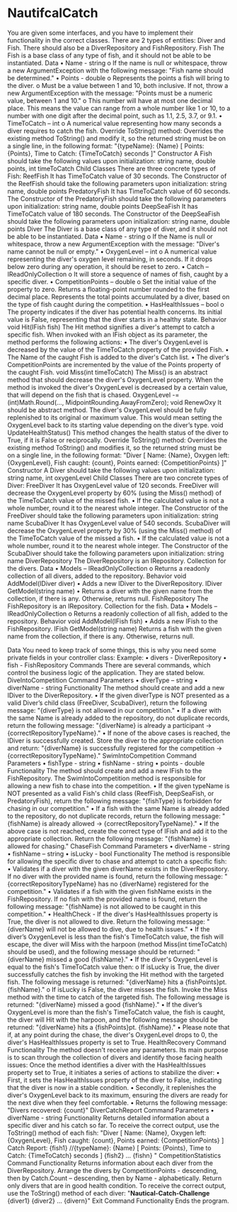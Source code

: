 # NautifcalCatch

You are given some interfaces, and you have to implement their functionality in the correct classes.
There are 2 types of entities: Diver and Fish. There should also be a DiverRepository and FishRepository.
Fish
The Fish is a base class of any type of fish, and it should not be able to be instantiated.
Data
•	Name - string 
o	If the name is null or whitespace, throw a new ArgumentException with the following message: 
"Fish name should be determined."
•	Points - double
o	Represents the points a fish will bring to the diver.
o	Must be a value between 1 and 10, both inclusive. If not, throw a new ArgumentException with the message: "Points must be a numeric value, between 1 and 10."
o	This number will have at most one decimal place. This means the value can range from a whole number like 1 or 10, to a number with one digit after the decimal point, such as 1.1, 2.5, 3.7, or 9.1.
•	TimeToCatch – int
o	A numerical value representing how many seconds a diver requires to catch the fish.
Override ToString() method:
Overrides the existing method ToString() and modify it, so the returned string must be on a single line, in the following format:
"{typeName}: {Name} [ Points: {Points}, Time to Catch: {TimeToCatch} seconds ]"
Constructor
A Fish should take the following values upon initialization: 
string name, double points, int timeToCatch
Child Classes
There are three concrete types of Fish:
ReefFish
It has TimeToCatch value of 30 seconds.
The Constructor of the ReefFish should take the following parameters upon initialization:
string name, double points 
PredatoryFish
It has TimeToCatch value of 60 seconds.
The Constructor of the PredatoryFish should take the following parameters upon initialization:
string name, double points
DeepSeaFish
It has TimeToCatch value of 180 seconds.
The Constructor of the DeepSeaFish should take the following parameters upon initialization:
string name, double points
Diver
The Diver is a base class of any type of diver, and it should not be able to be instantiated.
Data
•	Name - string 
o	If the Name is null or whitespace, throw a new ArgumentException with the message: 
"Diver's name cannot be null or empty."
•	OxygenLevel – int
o	A numerical value representing the diver's oxygen level remaining, in seconds. If it drops below zero during any operation, it should be reset to zero.
•	Catch – IReadOnlyCollection<string>
o	It will store a sequence of names of fish, caught by a specific diver.
•	CompetitionPoints – double
o	Set the initial value of the property to zero. Returns a floating-point number rounded to the first decimal place. Represents the total points accumulated by a diver, based on the type of fish caught during the competition. 
•	HasHealthIssues – bool
o	The property indicates if the diver has potential health concerns. Its initial value is False, representing that the diver starts in a healthy state.
Behavior
void Hit(IFish fish)
The Hit method signifies a diver's attempt to catch a specific fish. When invoked with an IFish object as its parameter, the method performs the following actions:
•	The diver's OxygenLevel is decreased by the value of the TimeToCatch property of the provided Fish.
•	The Name of the caught Fish is added to the diver's Catch list.
•	The diver's CompetitionPoints are incremented by the value of the Points property of the caught Fish. 
void Miss(int timeToCatch)
The Miss() is an abstract method that should decrease the diver's OxygenLevel property. When the method is invoked the diver's OxygenLevel is decreased by a certain value, that will depend on the fish that is chased.
OxygenLevel -= (int)Math.Round(…, MidpointRounding.AwayFromZero);
void RenewOxy
It should be abstract method. The diver's OxygenLevel should be fully replenished to its original or maximum value. This would mean setting the OxygenLevel back to its starting value depending on the diver’s type.
void UpdateHealthStatus()
This method changes the health status of the diver to True, if it is False or reciprocally.
Override ToString() method:
Overrides the existing method ToString() and modifies it, so the returned string must be on a single line, in the following format:
"Diver [ Name: {Name}, Oxygen left: {OxygenLevel}, Fish caught: {count}, Points earned: {CompetitionPoints} ]"
Constructor
A Diver should take the following values upon initialization: 
string name, int oxygenLevel
Child Classes
There are two concrete types of Diver:
FreeDiver
It has OxygenLevel value of 120 seconds.
FreeDiver will decrease the OxygenLevel property by 60% (using the Miss() method) of the TimeToCatch value of the missed fish. 
•	If the calculated value is not a whole number, round it to the nearest whole integer.
The Constructor of the FreeDiver should take the following parameters upon initialization:
string name
ScubaDiver
It has OxygenLevel value of 540 seconds.
ScubaDiver will decrease the OxygenLevel property by 30% (using the Miss() method) of the TimeToCatch value of the missed a fish.
•	If the calculated value is not a whole number, round it to the nearest whole integer.
The Constructor of the ScubaDiver should take the following parameters upon initialization:
string name
DiverRepository
The DiverRepository is an IRepository<IDiver>. Collection for the divers.
Data
•	Models – IReadOnlyCollection<IDiver>
o	Returns a readonly collection of all divers, added to the repository.
Behavior
void AddModel(IDiver diver)
•	Adds a new IDiver to the DiverRepository.
IDiver GetModel(string name)
•	Returns a diver with the given name from the collection, if there is any. Otherwise, returns null.
FishRepository
The FishRepository is an IRepository<IFish>. Collection for the fish.
Data
•	Models – IReadOnlyCollection<IFish>
o	Returns a readonly collection of all fish, added to the repository.
Behavior
void AddModel(IFish fish)
•	Adds a new IFish to the FishRepository.
IFish GetModel(string name)
Returns a fish with the given name from the collection, if there is any. Otherwise, returns null.

Data
You need to keep track of some things, this is why you need some private fields in your controller class:
Example:
•	divers - DiverRepository
•	fish - FishRepository
Commands
There are several commands, which control the business logic of the application. They are stated below.
DiveIntoCompetition Command
Parameters
•	diverType – string
•	diverName - string
Functionality
The method should create and add a new IDiver to the DiverRepository.
•	If the given diverType  is NOT presented as a valid Diver’s child class (FreeDiver, ScubaDiver), return the following message: "{diverType} is not allowed in our competition."
•	If a diver with the same Name is already added to the repository, do not duplicate records, return the following message: "{diverName} is already a participant -> {correctRepositoryTypeName}."
•	If none of the above cases is reached, the IDiver is successfully created. Store the diver to the appropriate collection and return: "{diverName} is successfully registered for the competition -> {correctRepositoryTypeName}."
SwimIntoCompetition Command
Parameters
•	fishType - string
•	fishName - string
•	points - double
Functionality
The method should create and add a new IFish to the FishRepository. The SwimIntoCompetition method is responsible for allowing a new fish to chase into the competition.
•	If the given typeName  is NOT presented as a valid Fish's child class (ReefFish, DeepSeaFish, or PredatoryFish), return the following message: "{fishType} is forbidden for chasing in our competition."
•	If a fish with the same Name is already added to the repository, do not duplicate records, return the following message: "{fishName} is already allowed -> {correctRepositoryTypeName}."
•	If the above case is not reached, create the correct type of IFish and add it to the appropriate collection. Return the following message: "{fishName} is allowed for chasing."
ChaseFish Command
Parameters
•	diverName - string
•	fishName – string
•	isLucky - bool
Functionality
The method is responsible for allowing the specific diver to chase and attempt to catch a specific fish:
•	Validates if a diver with the given diverName exists in the DiverRepository. If no diver with the provided name is found, return the following message: "{correctRepositoryTypeName} has no {diverName} registered for the competition."
•	Validates if a fish with the given fishName exists in the FishRepository. If no fish with the provided name is found, return the following message: "{fishName} is not allowed to be caught in this competition."
•	HealthCheck - If the diver's HasHealthIssues property is True, the diver is not allowed to dive. Return the following message: "{diverName} will not be allowed to dive, due to health issues."
•	If the diver’s OxygenLevel is less than the fish's TimeToCatch value, the fish will escape, the diver will Miss with the harpoon (method Miss(int timeToCatch) should be used), and the following message should be returned: "{diverName} missed a good {fishName}."
•	If the diver's OxygenLevel is equal to the fish's TimeToCatch value then:
o	If isLucky is True, the diver successfully catches the fish by invoking the Hit method with the targeted fish. The following message is returned: "{diverName} hits a {fishPoints}pt. {fishName}."
o	If isLucky is False, the diver misses the fish. Invoke the Miss method with the time to catch of the targeted fish. The following message is returned: "{diverName} missed a good {fishName}."
•	If the diver’s OxygenLevel is more than the fish's TimeToCatch value, the fish is caught, the diver will Hit with the harpoon, and the following message should be returned: "{diverName} hits a {fishPoints}pt. {fishName}."
•	Please note that if, at any point during the chase, the diver's OxygenLevel drops to 0, the diver's HasHealthIssues property is set to True.
HealthRecovery Command
Functionality
The method doesn't receive any parameters. Its main purpose is to scan through the collection of divers and identify those facing health issues:
Once the method identifies a diver with the HasHealthIssues property set to True, it initiates a series of actions to stabilize the diver:
•	First, it sets the HasHealthIssues property of the diver to False, indicating that the diver is now in a stable condition.
•	Secondly, it replenishes the diver's OxygenLevel back to its maximum, ensuring the divers are ready for the next dive when they feel comfortable.
•	Returns the following message: "Divers recovered: {count}"
DiverCatchReport Command
Parameters
•	diverName - string
Functionality
Returns detailed information about a specific diver and his catch so far. To receive the correct output, use the ToString() method of each fish:
"Diver [ Name: {Name}, Oxygen left: {OxygenLevel}, Fish caught: {count}, Points earned: {CompetitionPoints} ]
Catch Report:
{fish1} //{typeName}: {Name} [ Points: {Points}, Time to Catch: {TimeToCatch} seconds ]
{fish2}
…
{fishn}
"
CompetitionStatistics Command
Functionality
Returns information about each diver from the DiverRepository. Arrange the divers by CompetitionPoints - descending, then by Catch.Count – descending, then by Name - alphabetically. Return only divers that are in good health condition. To receive the correct output, use the ToString() method of each diver:
"**Nautical-Catch-Challenge**
{diver1} 
{diver2}
...
{divern}"
Exit Command
Functionality
Ends the program.
